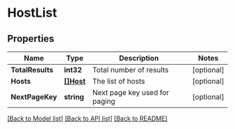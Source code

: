 # HostList

## Properties

Name | Type | Description | Notes
------------ | ------------- | ------------- | -------------
**TotalResults** | **int32** | Total number of results | [optional] 
**Hosts** | [**[]Host**](Host.md) | The list of hosts | [optional] 
**NextPageKey** | **string** | Next page key used for paging | [optional] 

[[Back to Model list]](../README.md#documentation-for-models) [[Back to API list]](../README.md#documentation-for-api-endpoints) [[Back to README]](../README.md)


